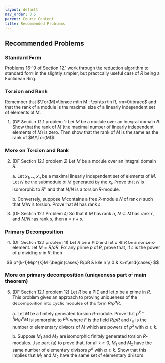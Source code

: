 ```yaml
---
layout: default
nav_order: 3.5
parent: Course Content
title: Recommended Problems
---
```


## Recommended Problems

### Standard Form

Problems 16-19 of Section 12.1 work through the reduction algorithm to standard form in the slightly simpler, but practically useful
case of $R$ being a Euclidean Ring.

### Torsion and Rank

Remember that $\Tor(M)=\lbrace m\in M : \exists r\in R, rm=0\rbrace$ and that the rank of a module is the maximal size of a linearly independent set of elements of $M$. 

1. (DF Section 12.1 problem 1) Let $M$ be a module over an integral domain $R$.  Show that the rank of $M$ (the maximal number of linearly independent elements of $M$) is zero. 
Then show that the rank of $M$ is the same as the rank of $M/\Tor(M)$. 

### More on Torsion and Rank

2. (DF Section 12.1 problem 2) Let $M$ be a module over an integral domain $R$.  

    a. Let $x_1,\ldots, x_n$ be a maximal linearly independent set of elements of $M$.  Let $N$
    be the submodule of $M$ generated by the $x_{i}$.  Prove that $N$ is isomorphic to $R^{n}$ and that $M/N$ is a torsion $R$-module. 

    b.  Conversely, suppose $M$ contains a free $R$-module $N$ of rank $n$ such that $M/N$ is torsion.  Prove that $M$ has rank $n$. 

3. (DF Section 12.1 Problem 4) So that if $M$ has rank $n$, $N\subset M$ has rank $r$, and $M/N$ has rank $s$, then $n=r+s$.

### Primary Decomposition

4. (DF Section 12.1 problem 11) Let $R$ be a PID and let $a\in R$ be a nonzero element.  Let $M=R/aR$.  For any prime $p$ of $R$, prove that, if $n$ is the power of $p$ dividing $a$ in $R$, then

$$
p^{k-1}M/p^{k}M=\begin{cases} R/pR & k\le n \\ 0 & k>n\end{cases}
$$



### More on primary decomposition (uniqueness part of main theorem)

5. (DF Section 12.1 problem 12) Let $R$ be a PID and let $p$ be a prime in $R$.  This problem gives an approach to proving uniqueness of the decomposition into cyclic modules of the form $R/p^{a}R$.

    a. Let $M$ be a finitely generated torsion $R$-module. Prove that $p^{k-1}M/p^{k}M$ is isomorphic to $F^{n_{k}}$ where $F$ is the field $R/pR$ and $n_{k}$ is the number
    of elementary divisors of $M$ which are powers of $p^{\alpha}$ with $\alpha\ge k$.


    b. Suppose $M_1$ and $M_2$ are isomorphic finitely generated torsion $R$-modules. Use part (a) to prove that, for all $k\ge 0$, $M_1$ and $M_2$ have the same number of elementary
    divisors $p^{\alpha}$ with $\alpha\ge k$. Show that this implies that $M_1$ and $M_2$ have the same set of elementary divisors.   





